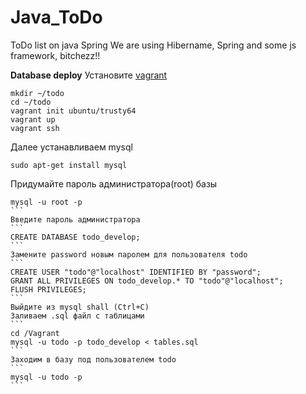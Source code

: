 # Java_ToDo
ToDo list on java Spring
We are using Hibername, Spring and some js framework, bitchezz!!

**Database deploy**
Установите [vagrant](http://www.vagrantup.com/downloads)
```
mkdir ~/todo
cd ~/todo
vagrant init ubuntu/trusty64
vagrant up
vagrant ssh
```
Далее устанавливаем mysql
```
sudo apt-get install mysql
```
Придумайте пароль администратора(root) базы
````
mysql -u root -p
```
Введите пароль администратора
```
CREATE DATABASE todo_develop;
```
Замените password новым паролем для пользователя todo
```
CREATE USER "todo"@"localhost" IDENTIFIED BY "password";
GRANT ALL PRIVILEGES ON todo_develop.* TO "todo"@"localhost";
FLUSH PRIVILEGES;
```
Выйдите из mysql shall (Ctrl+C)
Заливаем .sql файл с таблицами
```
cd /Vagrant
mysql -u todo -p todo_develop < tables.sql
```
Заходим в базу под пользователем todo
```
mysql -u todo -p
```
